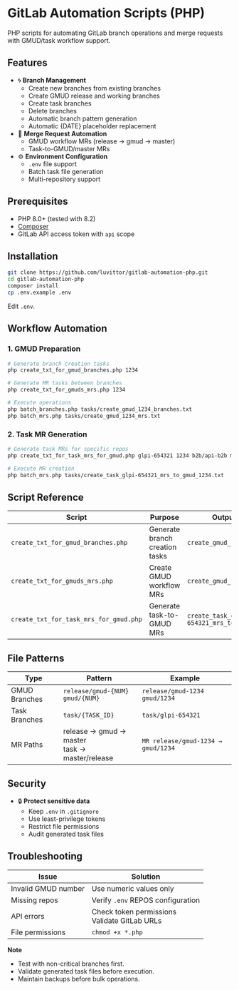 # GitLab Automation Scripts (PHP)

PHP scripts for automating GitLab branch operations and merge requests with GMUD/task workflow support.

## Features

- 🌀 **Branch Management**
  - Create new branches from existing branches
  - Create GMUD release and working branches
  - Create task branches
  - Delete branches
  - Automatic branch pattern generation
  - Automatic {DATE} placeholder replacement
- 🔀 **Merge Request Automation**
  - GMUD workflow MRs (release → gmud → master)
  - Task-to-GMUD/master MRs
- ⚙️ **Environment Configuration**
  - `.env` file support
  - Batch task file generation
  - Multi-repository support

## Prerequisites

- PHP 8.0+ (tested with 8.2)
- [Composer](https://getcomposer.org/)
- GitLab API access token with `api` scope

## Installation

```bash
git clone https://github.com/luvittor/gitlab-automation-php.git
cd gitlab-automation-php
composer install
cp .env.example .env
```

Edit `.env`.

## Workflow Automation

### 1. GMUD Preparation
```bash
# Generate branch creation tasks
php create_txt_for_gmud_branches.php 1234

# Generate MR tasks between branches
php create_txt_for_gmuds_mrs.php 1234

# Execute operations
php batch_branches.php tasks/create_gmud_1234_branches.txt
php batch_mrs.php tasks/create_gmud_1234_mrs.txt
```

### 2. Task MR Generation
```bash
# Generate task MRs for specific repos
php create_txt_for_task_mrs_for_gmud.php glpi-654321 1234 b2b/api-b2b mob/backend/portal_b2b_api

# Execute MR creation
php batch_mrs.php tasks/create_task_glpi-654321_mrs_to_gmud_1234.txt
```

## Script Reference

| Script | Purpose | Output Example |
|--------|---------|----------------|
| `create_txt_for_gmud_branches.php` | Generate branch creation tasks | `create_gmud_1234_branches.txt` |
| `create_txt_for_gmuds_mrs.php` | Create GMUD workflow MRs | `create_gmud_1234_mrs.txt` |
| `create_txt_for_task_mrs_for_gmud.php` | Generate task-to-GMUD MRs | `create_task_glpi-654321_mrs_to_gmud_1234.txt` |

## File Patterns

| Type | Pattern | Example |
|------|---------|---------|
| GMUD Branches | `release/gmud-{NUM}`<br>`gmud/{NUM}` | `release/gmud-1234`<br>`gmud/1234` |
| Task Branches | `task/{TASK_ID}` | `task/glpi-654321` |
| MR Paths | release → gmud → master<br>task → master/release | `MR release/gmud-1234 → gmud/1234` |

## Security

- 🔒 **Protect sensitive data**
  - Keep `.env` in `.gitignore`
  - Use least-privilege tokens
  - Restrict file permissions
  - Audit generated task files

## Troubleshooting

| Issue | Solution |
|-------|----------|
| Invalid GMUD number | Use numeric values only |
| Missing repos | Verify `.env` REPOS configuration |
| API errors | Check token permissions<br>Validate GitLab URLs |
| File permissions | `chmod +x *.php` |

**Note**  
 - Test with non-critical branches first.
 - Validate generated task files before execution.
 - Maintain backups before bulk operations.